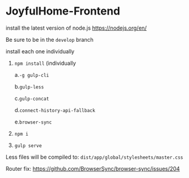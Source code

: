 # JoyfulHome-Frontend

install the latest version of node.js https://nodejs.org/en/

Be sure to be in the `develop` branch

install each one individually

1. `npm install` (individually

      a.`-g gulp-cli`
      
      b.`gulp-less`
      
      c.`gulp-concat`
      
      d.`connect-history-api-fallback`
      
      e.`browser-sync`

2. `npm i`

3. `gulp serve`

Less files will be compiled to: `dist/app/global/stylesheets/master.css`

Router fix:
https://github.com/BrowserSync/browser-sync/issues/204
